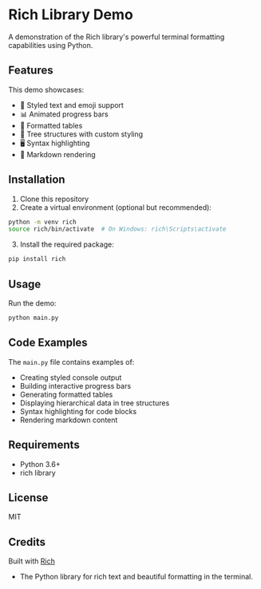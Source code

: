 # Rich Library Demo

A demonstration of the Rich library's powerful terminal formatting capabilities using Python.

## Features

This demo showcases:

- 🎨 Styled text and emoji support
- 📊 Animated progress bars
- 📑 Formatted tables
- 🌳 Tree structures with custom styling
- 🖥️ Syntax highlighting
- 📝 Markdown rendering

## Installation

1. Clone this repository
2. Create a virtual environment (optional but recommended):

```bash
python -m venv rich
source rich/bin/activate  # On Windows: rich\Scripts\activate
```

3. Install the required package:

```bash
pip install rich
```

## Usage

Run the demo:

```bash
python main.py

```

## Code Examples

The `main.py` file contains examples of:

- Creating styled console output
- Building interactive progress bars
- Generating formatted tables
- Displaying hierarchical data in tree structures
- Syntax highlighting for code blocks
- Rendering markdown content

## Requirements

- Python 3.6+
- rich library

## License

MIT

## Credits

Built with [Rich](https://github.com/Textualize/rich)

- The Python library for rich text and beautiful formatting in the terminal.

